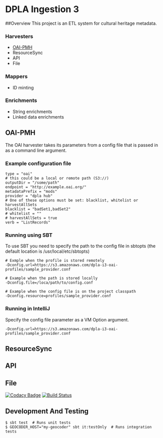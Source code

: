 # DPLA Ingestion 3

##Overview
This project is an ETL system for cultural heritage metadata. 

### Harvesters
* [OAI-PMH](#oai-pmh)
* ResourceSync
* API
* File

### Mappers
* ID minting  

### Enrichments
* String enrichments
* Linked data enrichments



## OAI-PMH
The OAI harvester takes its parameters from a config file that is passed in as a command line argument. 

### Example configuration file
```
type = "oai"
# this could be a local or remote path (S3://)
outputDir = "/some/path" 
endpoint = "http://example.oai.org/"
metadataPrefix = "mods"
provider = "dpla hub"
# One of these options must be set: blacklist, whitelist or harvestAllSets
blacklist = "badSet1,badSet2"
# whitelist = "" 
# harvestAllSets = true
verb = "ListRecords"
```

### Running using SBT
To use SBT you need to specify the path to the config file in sbtopts (the default location is /usr/local/etc/sbtopts)

```
# Exmple when the profile is stored remotely
-Dconfig.url=https://s3.amazonaws.com/dpla-i3-oai-profiles/sample_provider.conf

# Example when the path is stored locally
-Dconfig.file=/loca/path/to/config.conf

# Example when the config file is on the project classpath
-Dconfig.resource=profiles/sample_provider.conf
``` 

### Running in IntelliJ
Specify the config file parameter as a VM Option argument.

```text
-Dconfig.url=https://s3.amazonaws.com/dpla-i3-oai-profiles/sample_provider.conf
``` 

## ResourceSync 

## API

## File

[![Codacy Badge](https://api.codacy.com/project/badge/Grade/6a9dfda51ad04ce3acfb7fcb441af846)](https://www.codacy.com/app/mdellabitta/ingestion3?utm_source=github.com&utm_medium=referral&utm_content=dpla/ingestion3&utm_campaign=badger)
[![Build Status](https://travis-ci.org/dpla/ingestion3.svg?branch=master)](https://travis-ci.org/dpla/ingestion3)

## Development And Testing

```
$ sbt test  # Runs unit tests
$ GEOCODER_HOST="my-geocoder" sbt it:testOnly  # Runs integration tests
```
